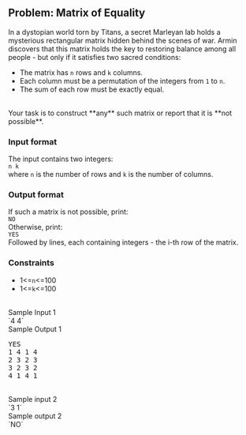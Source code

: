 ## Problem: Matrix of Equality

In a dystopian world torn by Titans, a secret Marleyan lab holds a mysterious rectangular matrix hidden behind the scenes of war. Armin discovers that this matrix holds the key to restoring balance among all people - but only if it satisfies two sacred conditions:<br>
- The matrix has `n` rows and `k` columns.
- Each column must be a permutation of the integers from `1` to `n`.
- The sum of each row must be exactly equal.
<br>
Your task is to construct **any** such matrix or report that it is **not possible**.<br>

### Input format
The input contains two integers: <br>
`n k` <br>
where `n` is the number of rows and `k` is the number of columns.<br>

### Output format
If such a matrix is not possible, print: <br>
`NO`<br>
Otherwise, print:<br>
`YES`<br>
Followed by  lines, each containing  integers - the i-th row of the matrix.<br>

### Constraints
- 1<=`n`<=100
- 1<=`k`<=100
<br>
Sample Input 1 <br>
`4 4`<br>
Sample Output 1 <br>
<pre>YES
1 4 1 4
2 3 2 3
3 2 3 2
4 1 4 1 
</pre>
<br>
Sample input 2 <br>
`3 1`<br>
Sample output 2 <br>
`NO`<br>
